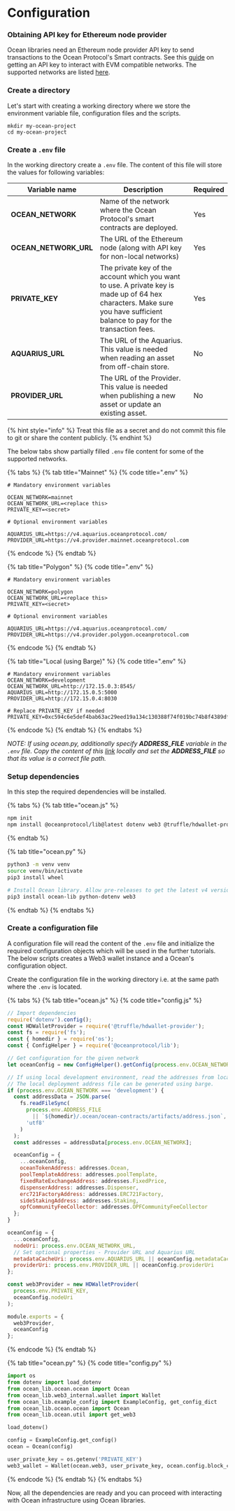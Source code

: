 # Configuration

### Obtaining API key for Ethereum node provider

Ocean libraries need an Ethereum node provider API key to send transactions to the Ocean Protocol's Smart contracts.  See this [guide](../obtaining-api-key.md) on getting an API key to interact with EVM compatible networks. The supported networks are listed [here](../../core-concepts/networks.md).

### Create a directory

Let's start with creating a working directory where we store the environment variable file, configuration files and the scripts.

```
mkdir my-ocean-project
cd my-ocean-project
```

### Create a `.env` file

In the working directory create a `.env` file. The content of this file will store the values for following variables:

| Variable name           | Description                                                                                                                                                                 | Required |
| ----------------------- | --------------------------------------------------------------------------------------------------------------------------------------------------------------------------- | -------- |
| **OCEAN\_NETWORK**      | Name of the network where the Ocean Protocol's smart contracts are deployed.                                                                                                | Yes      |
| **OCEAN\_NETWORK\_URL** | The URL of the Ethereum node (along with API key for non-local networks)                                                                                                    | Yes      |
| **PRIVATE\_KEY**        | The private key of the account which you want to use. A private key is made up of 64 hex characters. Make sure you have sufficient balance to pay for the transaction fees. | Yes      |
| **AQUARIUS\_URL**       | The URL of the Aquarius. This value is needed when reading an asset from off-chain store.                                                                                   | No       |
| **PROVIDER\_URL**       | The URL of the Provider. This value is needed when publishing a new asset or update an existing asset.                                                                      | No       |

{% hint style="info" %}
Treat this file as a secret and do not commit this file to git or share the content publicly.
{% endhint %}

The below tabs show partially filled `.env` file content for some of the supported networks.&#x20;

{% tabs %}
{% tab title="Mainnet" %}
{% code title=".env" %}
```
# Mandatory environment variables

OCEAN_NETWORK=mainnet
OCEAN_NETWORK_URL=<replace this>
PRIVATE_KEY=<secret>

# Optional environment variables

AQUARIUS_URL=https://v4.aquarius.oceanprotocol.com/
PROVIDER_URL=https://v4.provider.mainnet.oceanprotocol.com
```
{% endcode %}
{% endtab %}

{% tab title="Polygon" %}
{% code title=".env" %}
```
# Mandatory environment variables

OCEAN_NETWORK=polygon
OCEAN_NETWORK_URL=<replace this>
PRIVATE_KEY=<secret>

# Optional environment variables

AQUARIUS_URL=https://v4.aquarius.oceanprotocol.com/
PROVIDER_URL=https://v4.provider.polygon.oceanprotocol.com
```
{% endcode %}
{% endtab %}

{% tab title="Local (using Barge)" %}
{% code title=".env" %}
```
# Mandatory environment variables
OCEAN_NETWORK=development
OCEAN_NETWORK_URL=http://172.15.0.3:8545/
AQUARIUS_URL=http://172.15.0.5:5000
PROVIDER_URL=http://172.15.0.4:8030

# Replace PRIVATE_KEY if needed
PRIVATE_KEY=0xc594c6e5def4bab63ac29eed19a134c130388f74f019bc74b8f4389df2837a58
```
{% endcode %}
{% endtab %}
{% endtabs %}

_NOTE: If using ocean.py, additionally specify **ADDRESS\_FILE** variable in the `.env` file. Copy the content of this_ [_link_](https://github.com/oceanprotocol/contracts/blob/v4main/addresses/address.json) _locally and set the **ADDRESS\_FILE** so that its value is a correct file path._

### Setup dependencies

In this step the required dependencies will be installed.

{% tabs %}
{% tab title="ocean.js" %}
```bash
npm init
npm install @oceanprotocol/lib@latest dotenv web3 @truffle/hdwallet-provider
```
{% endtab %}

{% tab title="ocean.py" %}
```bash
python3 -m venv venv
source venv/bin/activate
pip3 install wheel

# Install Ocean library. Allow pre-releases to get the latest v4 version.
pip3 install ocean-lib python-dotenv web3
```
{% endtab %}
{% endtabs %}

### Create a configuration file

A configuration file will read the content of the `.env` file and initialize the required configuration objects which will be used in the further tutorials. The below scripts creates a Web3 wallet instance and a Ocean's configuration object.

Create the configuration file in the working directory i.e. at the same path where the `.env` is located.&#x20;

{% tabs %}
{% tab title="ocean.js" %}
{% code title="config.js" %}
```javascript
// Import dependencies
require('dotenv').config();
const HDWalletProvider = require('@truffle/hdwallet-provider');
const fs = require('fs');
const { homedir } = require('os');
const { ConfigHelper } = require('@oceanprotocol/lib');

// Get configuration for the given network
let oceanConfig = new ConfigHelper().getConfig(process.env.OCEAN_NETWORK);

// If using local development environment, read the addresses from local file.
// The local deployment address file can be generated using barge.
if (process.env.OCEAN_NETWORK === 'development') {
  const addressData = JSON.parse(
    fs.readFileSync(
      process.env.ADDRESS_FILE
        || `${homedir}/.ocean/ocean-contracts/artifacts/address.json`,
      'utf8'
    )
  );
  const addresses = addressData[process.env.OCEAN_NETWORK];

  oceanConfig = {
    ...oceanConfig,
    oceanTokenAddress: addresses.Ocean,
    poolTemplateAddress: addresses.poolTemplate,
    fixedRateExchangeAddress: addresses.FixedPrice,
    dispenserAddress: addresses.Dispenser,
    erc721FactoryAddress: addresses.ERC721Factory,
    sideStakingAddress: addresses.Staking,
    opfCommunityFeeCollector: addresses.OPFCommunityFeeCollector
  };
}

oceanConfig = {
  ...oceanConfig,
  nodeUri: process.env.OCEAN_NETWORK_URL,
  // Set optional properties - Provider URL and Aquarius URL
  metadataCacheUri: process.env.AQUARIUS_URL || oceanConfig.metadataCacheUri,
  providerUri: process.env.PROVIDER_URL || oceanConfig.providerUri
};

const web3Provider = new HDWalletProvider(
  process.env.PRIVATE_KEY,
  oceanConfig.nodeUri
);

module.exports = {
  web3Provider,
  oceanConfig
};
```
{% endcode %}
{% endtab %}

{% tab title="ocean.py" %}
{% code title="config.py" %}
```python
import os
from dotenv import load_dotenv
from ocean_lib.ocean.ocean import Ocean
from ocean_lib.web3_internal.wallet import Wallet
from ocean_lib.example_config import ExampleConfig, get_config_dict
from ocean_lib.ocean.ocean import Ocean
from ocean_lib.ocean.util import get_web3

load_dotenv()

config = ExampleConfig.get_config()
ocean = Ocean(config)

user_private_key = os.getenv('PRIVATE_KEY')
web3_wallet = Wallet(ocean.web3, user_private_key, ocean.config.block_confirmations, ocean.config.transaction_timeout)
```
{% endcode %}
{% endtab %}
{% endtabs %}

Now, all the dependencies are ready and you can proceed with interacting with Ocean infrastructure using Ocean libraries.
